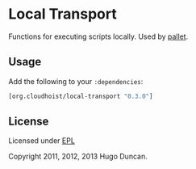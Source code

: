 # Local Transport

Functions for executing scripts locally.  Used by
[pallet](https://github.com/pallet/pallet).

## Usage

Add the following to your `:dependencies`:

```clj
[org.cloudhoist/local-transport "0.3.0"]
```

## License

Licensed under [EPL](http://www.eclipse.org/legal/epl-v10.html)

Copyright 2011, 2012, 2013  Hugo Duncan.

